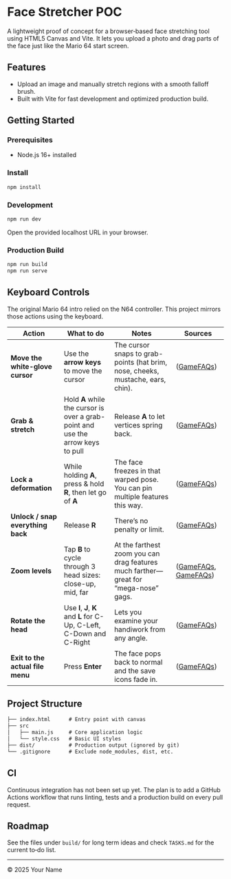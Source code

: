 # Face Stretcher POC

A lightweight proof of concept for a browser‑based face stretching tool using HTML5 Canvas and Vite. It lets you upload a photo and drag parts of the face just like the Mario 64 start screen.

## Features

- Upload an image and manually stretch regions with a smooth falloff brush.
- Built with Vite for fast development and optimized production build.

## Getting Started

### Prerequisites

- Node.js 16+ installed

### Install

```bash
npm install
```

### Development

```bash
npm run dev
```

Open the provided localhost URL in your browser.

### Production Build

```bash
npm run build
npm run serve
```

## Keyboard Controls

The original Mario 64 intro relied on the N64 controller. This project mirrors those actions using the keyboard.

| Action | What to do | Notes | Sources |
| --------------------------------- | ------------------------------------------------------------------------------- | ----------------------------------------------------------------------------------- | ------------------------------ |
| **Move the white-glove cursor** | Use the **arrow keys** to move the cursor | The cursor snaps to grab-points (hat brim, nose, cheeks, mustache, ears, chin). | ([GameFAQs][1]) |
| **Grab & stretch** | Hold **A** while the cursor is over a grab-point and use the arrow keys to pull | Release **A** to let vertices spring back. | ([GameFAQs][1]) |
| **Lock a deformation** | While holding **A**, press & hold **R**, then let go of **A** | The face freezes in that warped pose. You can pin multiple features this way. | ([GameFAQs][2]) |
| **Unlock / snap everything back** | Release **R** | There’s no penalty or limit. | ([GameFAQs][2]) |
| **Zoom levels** | Tap **B** to cycle through 3 head sizes: close-up, mid, far | At the farthest zoom you can drag features much farther—great for “mega-nose” gags. | ([GameFAQs][1], [GameFAQs][3]) |
| **Rotate the head** | Use **I**, **J**, **K** and **L** for C-Up, C-Left, C-Down and C-Right | Lets you examine your handiwork from any angle. | ([GameFAQs][3]) |
| **Exit to the actual file menu** | Press **Enter** | The face pops back to normal and the save icons fade in. | ([GameFAQs][1]) |

[1]: https://gamefaqs.gamespot.com/n64/198848-super-mario-64/faqs/22000?utm_source=chatgpt.com "Super Mario 64 - Guide and Walkthrough - Nintendo 64 - By CWall"
[2]: https://gamefaqs.gamespot.com/n64/198848-super-mario-64/faqs/3326?utm_source=chatgpt.com "Super Mario 64 - Guide and Walkthrough - Nintendo 64 - GameFAQs"
[3]: https://gamefaqs.gamespot.com/boards/198848-super-mario-64/61015707?utm_source=chatgpt.com "I DIDN'T KNOW YOU COULD HOLD R TO KEEP MARIO'S FACE ..."

## Project Structure

```txt
├── index.html      # Entry point with canvas
├── src
│   ├── main.js     # Core application logic
│   └── style.css   # Basic UI styles
├── dist/           # Production output (ignored by git)
└── .gitignore      # Exclude node_modules, dist, etc.
```

## CI

Continuous integration has not been set up yet. The plan is to add a GitHub Actions workflow that runs linting, tests and a production build on every pull request.

## Roadmap

See the files under `build/` for long term ideas and check `TASKS.md` for the current to‑do list.

---

© 2025 Your Name

